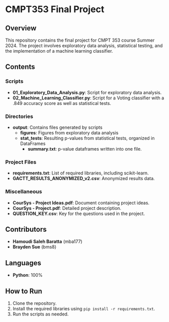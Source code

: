 # CMPT353 Final Project

## Overview
This repository contains the final project for CMPT 353 course Summer 2024. The project involves exploratory data 
analysis, statistical testing, and the implementation of a machine learning classifier.

## Contents
### Scripts
- **01_Exploratory_Data_Analysis.py**: Script for exploratory data analysis.
- **02_Machine_Learning_Classifier.py**: Script for a Voting classifier with a .849 accuracy score as well as statistical tests.
### Directories
- **output**: Contains files generated by scripts
  - **figures**: Figures from exploratory data analysis
  - **stat_tests**: Resulting p-values from statistical tests, organized in DataFrames
    - **summary.txt**: p-value dataframes written into one file.
### Project Files
- **requirements.txt**: List of required libraries, including scikit-learn.
- **GACTT_RESULTS_ANONYMIZED_v2.csv**: Anonymized results data.

### Miscellaneous
- **CourSys - Project Ideas.pdf**: Document containing project ideas.
- **CourSys - Project.pdf**: Detailed project description.
- **QUESTION_KEY.csv**: Key for the questions used in the project.

## Contributors
- **Hamoudi Saleh Baratta** (mba177)
- **Brayden Sue** (bms8)

## Languages
- **Python**: 100%

## How to Run
1. Clone the repository.
2. Install the required libraries using `pip install -r requirements.txt`.
3. Run the scripts as needed.
